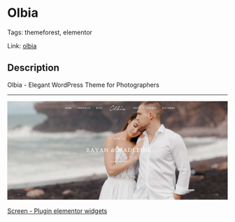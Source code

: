 # Olbia

Tags: themeforest, elementor

Link: [olbia](https://themeforest.net/item/olbia-elegant-wordpress-theme-for-photographers/27528379?gad_source=1&gad_campaignid=11357746686&gbraid=0AAAAADf3e4Ec7VqSbeP_z5R6utkON1M7u&gclid=Cj0KCQjw5c_FBhDJARIsAIcmHK-KjlzXTVxPB_g8hExMTrHYEASqAy6YbtVP1SXOa3wTNNh9ogBKpNEaAl-uEALw_wcB)

## Description

Olbia - Elegant WordPress Theme for Photographers

---

![Screenshot](https://github.com/DimaWide/wp-themes/blob/main/olbia/olbia.jpg)

[Screen - Plugin elementor widgets](https://github.com/DimaWide/wp-themes/blob/main/olbia/elementor-widget.jpg)